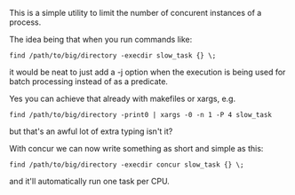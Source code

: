 This is a simple utility to limit the number of concurent instances of a process.

The idea being that when you run commands like:

    find /path/to/big/directory -execdir slow_task {} \;

it would be neat to just add a -j option when the execution is being used for batch processing instead of as a predicate.

Yes you can achieve that already with makefiles or xargs, e.g.

    find /path/to/big/directory -print0 | xargs -0 -n 1 -P 4 slow_task

but that's an awful lot of extra typing isn't it?

With concur we can now write something as short and simple as this:

    find /path/to/big/directory -execdir concur slow_task {} \;

and it'll automatically run one task per CPU.
